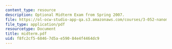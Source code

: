 ```yaml
---
content_type: resource
description: Optional Midterm Exam from Spring 2007.
file: https://ol-ocw-studio-app-qa.s3.amazonaws.com/courses/3-052-nanomechanics-of-materials-and-biomaterials-spring-2007/f8fc2cf568467d5ae59084e4f4464dc9_midterm.pdf
file_type: application/pdf
resourcetype: Document
title: midterm.pdf
uid: f8fc2cf5-6846-7d5a-e590-84e4f4464dc9
---
```

